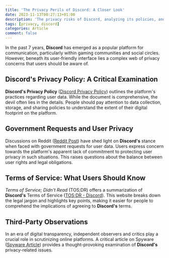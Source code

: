 ```yaml
---
title: 'The Privacy Perils of Discord: A Closer Look'
date: 2023-11-13T00:27:13+01:00
description: 'The privacy risks of Discord, analyzing its policies, and government interactions.'
tags: [privacy, discord]
categories: Article
comment: false
---
```


In the past 7 years, **Discord** has emerged as a popular platform for communication, particularly within gaming communities and social circles. However, beneath its user-friendly interface lies a complex web of privacy concerns that users should be aware of.

## Discord's Privacy Policy: A Critical Examination

**Discord's Privacy Policy** ([Discord Privacy Policy](https://discordapp.com/privacy)) outlines the platform's practices regarding user data. While the document is comprehensive, the devil often lies in the details. People should pay attention to data collection, storage, and sharing policies to understand the extent of their digital footprint on the platform.

## Government Requests and User Privacy

Discussions on Reddit ([Reddit Post](https://www.reddit.com/r/privacy/comments/80l8se/discord_receives_government_requests_no_plans_on/)) have shed light on **Discord's** stance when faced with government requests for user data. Users express concern towards the platform's apparent lack of commitment to protecting user privacy in such situations. This raises questions about the balance between user rights and legal obligations.

## Terms of Service: What Users Should Know

_Terms of Service; Didn't Read_ (TOS;DR) offers a summarization of **Discord's** Terms of Service ([TOS;DR - Discord](https://tosdr.org/en/service/536)). This website breaks down the legal jargon and highlights key points, making it easier for people to comprehend the implications of agreeing to **Discord's** terms.

## Third-Party Observations

In an era of digital transparency, independent observers and critics play a crucial role in scrutinizing online platforms. A critical article on Spyware ([Spyware Article](https://spyware.neocities.org/articles/discord)) provides a thought-provoking examination of **Discord's** privacy-related issues.
